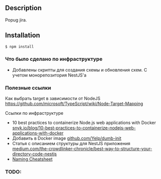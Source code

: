 ## Description

Popug jira.

## Installation

```bash
$ npm install
```

### Что было сделано по инфраструктуре

- Добавлены скрипты для создания схемы и обновления схем. С учетом монорепозитория NestJS'а

### Полезные ссылки

Как выбрать target в зависимости от NodeJS https://github.com/microsoft/TypeScript/wiki/Node-Target-Mapping

Ссылки по инфраструктуре

- 10 best practices to containerize Node.js web applications with Docker [snyk.io/blog/10-best-practices-to-containerize-nodejs-web-applications-with-docker](https://snyk.io/blog/10-best-practices-to-containerize-nodejs-web-applications-with-docker/)
- Добавить в Docker image [github.com/Yelp/dumb-init](https://github.com/Yelp/dumb-init)
- Статья с описанием структуры для NestJS приложения [medium.com/the-crowdlinker-chronicle/best-way-to-structure-your-directory-code-nestjs](https://medium.com/the-crowdlinker-chronicle/best-way-to-structure-your-directory-code-nestjs-a06c7a641401)
- [Naming Cheatsheet](https://github.com/kettanaito/naming-cheatsheet#naming-functions)

### TODO:
